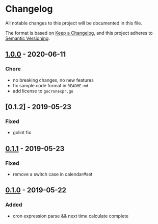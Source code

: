 # Changelog
All notable changes to this project will be documented in this file.

The format is based on [Keep a Changelog](https://keepachangelog.com/en/1.0.0/),
and this project adheres to [Semantic Versioning](https://semver.org/spec/v2.0.0.html).

## [1.0.0] - 2020-06-11
### Chore
- no breaking changes, no new features
- fix sample code format in `README.md`
- add license to `gocronexpr.go`

## [0.1.2] - 2019-05-23
### Fixed
- golint fix

## [0.1.1] - 2019-05-23
### Fixed
- remove a switch case in calendar#set

## [0.1.0] - 2019-05-22
### Added
- cron expression parse && next time calculate complete

[1.0.0]: https://github.com/dongfg/gocronexpr/releases/tag/v1.0.0
[0.1.1]: https://github.com/dongfg/gocronexpr/releases/tag/v0.1.2
[0.1.1]: https://github.com/dongfg/gocronexpr/releases/tag/v0.1.1
[0.1.0]: https://github.com/dongfg/gocronexpr/releases/tag/v0.1.0